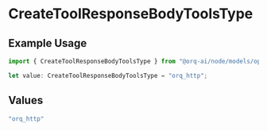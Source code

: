# CreateToolResponseBodyToolsType

## Example Usage

```typescript
import { CreateToolResponseBodyToolsType } from "@orq-ai/node/models/operations";

let value: CreateToolResponseBodyToolsType = "orq_http";
```

## Values

```typescript
"orq_http"
```